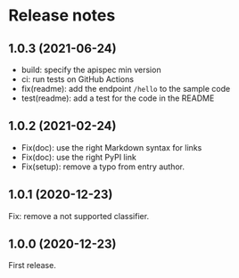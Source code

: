 # Release notes

## 1.0.3 (2021-06-24)

* build: specify the apispec min version
* ci: run tests on GitHub Actions
* fix(readme): add the endpoint `/hello` to the sample code
* test(readme): add a test for the code in the README


## 1.0.2 (2021-02-24)

* Fix(doc): use the right Markdown syntax for links
* Fix(doc): use the right PyPI link
* Fix(setup): remove a typo from entry author.


## 1.0.1 (2020-12-23)

Fix: remove a not supported classifier.


## 1.0.0 (2020-12-23)

First release.
